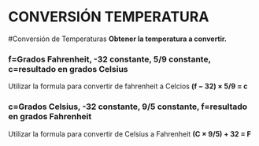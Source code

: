 # CONVERSIÓN TEMPERATURA
#Conversión de Temperaturas
**Obtener la temperatura a convertir.**
### f=Grados Fahrenheit, -32 constante, 5/9 constante, c=resultado en grados Celsius
Utilizar la formula  para convertir de fahrenheit a Celcios **(f − 32) × 5/9 = c**
### c=Grados Celsius, -32 constante, 9/5 constante, f=resultado en grados Fahrenheit
Utilizar la formula para convertir de Celsius a Fahrenheit **(C × 9/5) + 32 = F**
